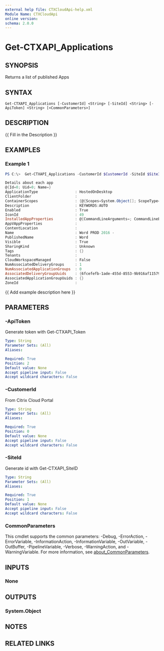 ```yaml
---
external help file: CTXCloudApi-help.xml
Module Name: CTXCloudApi
online version:
schema: 2.0.0
---
```


# Get-CTXAPI_Applications

## SYNOPSIS
Returns a list of published Apps

## SYNTAX

```
Get-CTXAPI_Applications [-CustomerId] <String> [-SiteId] <String> [-ApiToken] <String> [<CommonParameters>]
```

## DESCRIPTION
{{ Fill in the Description }}

## EXAMPLES

### Example 1
```powershell
PS C:\>  Get-CTXAPI_Applications -CustomerId $CustomerId -SiteId $SiteID -ApiToken $ApiToken

Details about each app
@{Id=0; Uid=0; Name=}
ApplicationType                 : HostedOnDesktop
ClientFolder                    : 
ContainerScopes                 : {@{Scopes=System.Object[]; ScopeType=ApplicationGroup}, @{Scopes=System.Object[]; ScopeType=DeliveryGroup}}
Description                     : KEYWORDS:AUTO
Enabled                         : True
IconId                          : 49
InstalledAppProperties          : @{CommandLineArguments=; CommandLineExecutable=C:\Program Files\Microsoft Office\root\Office16\WINWORD.EXE; WorkingDirectory=}
AppVAppProperties               : 
ContentLocation                 : 
Name                            : Word PROD 2016 -
PublishedName                   : Word
Visible                         : True
SharingKind                     : Unknown
Tags                            : {}
Tenants                         : 
CloudWorkspaceManaged           : False
NumAssociatedDeliveryGroups     : 1
NumAssociatedApplicationGroups  : 0
AssociatedDeliveryGroupUuids    : {6fcefefb-1ade-455d-8553-9b916af11579}
AssociatedApplicationGroupUuids : {}
ZoneId                          :
```

{{ Add example description here }}

## PARAMETERS

### -ApiToken
 Generate token with Get-CTXAPI_Token


```yaml
Type: String
Parameter Sets: (All)
Aliases:

Required: True
Position: 2
Default value: None
Accept pipeline input: False
Accept wildcard characters: False
```

### -CustomerId
From Citrix Cloud Portal

```yaml
Type: String
Parameter Sets: (All)
Aliases:

Required: True
Position: 0
Default value: None
Accept pipeline input: False
Accept wildcard characters: False
```

### -SiteId
 Generate id with Get-CTXAPI_SiteID

```yaml
Type: String
Parameter Sets: (All)
Aliases:

Required: True
Position: 1
Default value: None
Accept pipeline input: False
Accept wildcard characters: False
```

### CommonParameters
This cmdlet supports the common parameters: -Debug, -ErrorAction, -ErrorVariable, -InformationAction, -InformationVariable, -OutVariable, -OutBuffer, -PipelineVariable, -Verbose, -WarningAction, and -WarningVariable. For more information, see [about_CommonParameters](http://go.microsoft.com/fwlink/?LinkID=113216).

## INPUTS

### None

## OUTPUTS

### System.Object
## NOTES

## RELATED LINKS
